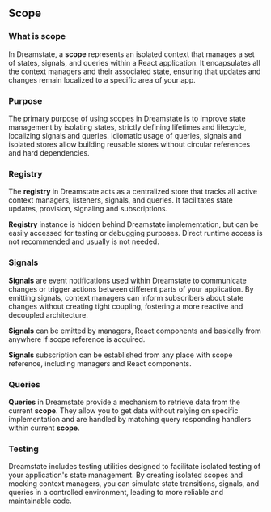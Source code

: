 ## Scope

### What is scope

In Dreamstate, a **scope** represents an isolated context that manages a set of states, signals, and
queries within a React application. It encapsulates all the context managers and their associated
state, ensuring that updates and changes remain localized to a specific area of your app.

### Purpose

The primary purpose of using scopes in Dreamstate is to improve state management by isolating states,
strictly defining lifetimes and lifecycle, localizing signals and queries. Idiomatic usage of queries, signals
and isolated stores allow building reusable stores without circular references and hard dependencies.

### Registry

The **registry** in Dreamstate acts as a centralized store that tracks all active context managers,
listeners, signals, and queries. It facilitates state updates, provision, signaling and subscriptions.

**Registry** instance is hidden behind Dreamstate implementation, but can be easily accessed for testing or
debugging purposes. Direct runtime access is not recommended and usually is not needed.

### Signals

**Signals** are event notifications used within Dreamstate to communicate changes or trigger actions between
different parts of your application. By emitting signals, context managers can inform subscribers about
state changes without creating tight coupling, fostering a more reactive and decoupled architecture.

**Signals** can be emitted by managers, React components and basically from anywhere if scope reference is acquired.

**Signals** subscription can be established from any place with scope reference, including managers and React components.

### Queries

**Queries** in Dreamstate provide a mechanism to retrieve data from the current **scope**.
They allow you to get data without relying on specific implementation and are handled by matching query responding
handlers within current **scope**.

### Testing

Dreamstate includes testing utilities designed to facilitate isolated testing of your application's state management.
By creating isolated scopes and mocking context managers, you can simulate state transitions, signals, and
queries in a controlled environment, leading to more reliable and maintainable code.


